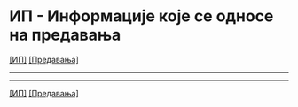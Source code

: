 # ИП - Информације које се односе на предавања

[[ИП]](../../README.md) [[Предавања]](../README.md)

---

---  

[[ИП]](../../README.md) [[Предавања]](../README.md)